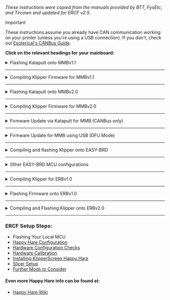 *These instructions were copied from the manuals provided by BTT, FysEtc, and Tircown and updated for ERCF v2.5.*

> [!IMPORTANT] 
> These instructions assume you already have CAN communication working on your printer (unless you're using a USB connection). If you don't, check out [Esoterical's CANBus Guide](https://canbus.esoterical.online/).

**Click on the relevant headings for your mainboard:**

<details>
<summary>Flashing Katapult onto MMBv1.1</summary>

> [!NOTE] 
> Katapult (formerly CanBoot) is for updating MCU firmware directly via CAN Bus. If you prefer to update your firmware via USB (DFU Mode), skip this entire section.

To flash Katapult onto Raspberry Pi or CB1, refer to the following instructions to download the Katapult project: https://github.com/Arksine/katapult

1. Connect to CB1/Raspberry Pi via SSH and enter the command `cd ~` to go to the home directory.
Use the command `git clone https://github.com/Arksine/katapult` to download the Katapult project. Then enter `cd katapult` to navigate to the Katapult directory.

2. Enter `make menuconfig` and configure as shown in the provided image:

<img src="assets/Klipper_mmbv1_1.png" alt='Katapult Firmware Options'>

3. Use the command `make` to compile the firmware. The resulting katapult.bin file will be in the home/username/katapult/out folder. This can be directly downloaded to your computer from the SSH software's left panel.

<img src="assets/Klipper_mmbv1_2.png" alt='Katapult binary download'>

4. Hold the Boot button and connect the board to Raspberry Pi/CB1 via Type-C cable to enter DFU mode.

5. Enter `lsusb` in the SSH terminal to query the DFU device ID.

<img src="assets/Klipper_mmbv1_3.png" alt='Querying DFU devide ID'>

6. Enter the following command to flash Katapult: `make flash FLASH_DEVICE=0483:df11`

> [!NOTE] 
> Replace `0483:df11` with the actual device ID found in the previous step.

7. After flashing, disconnect the Type-C cable.
</details>

---

<details>
<summary>Compiling Klipper Firmware for MMBv1.1</summary>

1. Connect to CB1/Raspberry Pi via SSH and enter the following commands:
`cd ~/klipper/`
`make menuconfig`

Configure the firmware as shown in the provided image (update Klipper firmware to the latest version if options are not available).

<img src="assets/compile_klipper_mmbv1_1.png" alt='Querying DFU devide ID'>

`[*] Enable extra low-level configuration optionsMicro-controller`

`Micro-controller Architecture (STMicroelectronics STM32) --->`

`Processor model (STM32G0B1) --->`

If not using Katapult:

`Bootloader offset (No bootloader) --->`

If using Katapult:

`Bootloader offset (8KiB bootloader) --->`

If USB communication on Type-C is used:

`Communication interface (USB (on PA11/PA12)) --->`

If CAN-Bus communication is used:

`Communication interface (CAN bus (on PB0/PB1)) --->`
`(1000000) CAN bus speed`

2. After configuration, press `q` to exit, and select `Yes` when prompted to save.

3. Enter `make` to compile the firmware. The resulting `klipper.bin` file will be in the `home/username/klipper/out` folder. This can be directly downloaded to your computer from the SSH software's left panel.

<img src="assets/compile_klipper_mmbv1_2.png" alt='Klipper binary download'>

</details>

---

<details>
<summary>Flashing Katapult onto MMBv2.0</summary>

> [!NOTE] 
> Katapult (formerly CanBoot) is for updating MCU firmware directly via CAN bus. If you prefer to update via USB (DFU Mode), skip this entire section.

To flash Katapult onto Raspberry Pi or CB1, refer to the following instructions to download the Katapult project: https://github.com/Arksine/katapult

1. Connect to CB1/Raspberry Pi via SSH and enter the command `cd ~` to go to the home directory.
Use the command `git clone https://github.com/Arksine/katapult` to download the Katapult project. Then enter `cd katapult` to navigate to the Katapult directory.

2. Enter `make menuconfig` and configure as shown in the provided image:

<img src="assets/Klipper_mmbv2_1.png" alt='Katapult Firmware Options'>

3. Use the command `make` to compile the firmware. The resulting katapult.bin file will be in the home/username/katapult/out folder. This can be directly downloaded to your computer from the SSH software's left panel.

<img src="assets/Klipper_mmbv1_2.png" alt='Katapult binary download'>

4. Hold the Boot button and connect the board to Raspberry Pi/CB1 via Type-C cable to enter DFU mode.

5. Enter `lsusb` in the SSH terminal to query the DFU device ID.

<img src="assets/Klipper_mmbv1_3.png" alt='Querying DFU devide ID'>

6. Enter the following command to flash Katapult: `make flash FLASH_DEVICE=0483:df11`

> [!NOTE] 
> Replace `0483:df11` with the actual device ID found in the previous step.

7. After flashing, disconnect the Type-C cable.

</details>

---

<details>
<summary>Compiling Klipper Firmware for MMBv2.0</summary>

1. Connect to CB1/Raspberry Pi via SSH and enter the following commands:
`cd ~/klipper/`
`make menuconfig`

Configure the firmware as shown in the provided image (update Klipper firmware to the latest version if options are not available).

<img src="assets/compile_klipper_mmbv2_1.png" alt='Querying DFU devide ID'>

`[*] Enable extra low-level configuration optionsMicro-controller`

`Micro-controller Architecture (STMicroelectronics STM32) --->`

`Processor model (STM32G0B1) --->`

If not using Katapult:

`Bootloader offset (No bootloader) --->`

If using Katapult:

`Bootloader offset (8KiB bootloader) --->`

If USB communication on Type-C is used:

`Communication interface (USB (on PA11/PA12)) --->`

If CAN-Bus communication is used:

`Communication interface (CAN bus (on PD0/PD1)) --->`
`(1000000) CAN bus speed`

2. After configuration, press `q` to exit, and select `Yes` when prompted to save.

3. Enter `make` to compile the firmware. The resulting `klipper.bin` file will be in the `home/username/klipper/out` folder. This can be directly downloaded to your computer from the SSH software's left panel.

<img src="assets/compile_klipper_mmbv1_2.png" alt='Klipper binary download'>

</details>

---

<details>
<summary>Firmware Update via Katapult for MMB (CANBus only)</summary>

Guide to update Raspberry Pi / CB1 / primary MCU via CANBus using Katapult. These steps are identical for MMBv1.1 and MMBv2.0.

1. Connect the CAN bus cable and plug a jumper at the 120R terminal resistor.

2. Enter the command `cd ~/katapult/scripts` then enter `python3 flash_can.py -i can0 -q`
This will query the canbus ID (make sure the CAN cable is connected and powered on) as shown in the figure below, the UUID of the device has been found:

<img src="assets/compile_katapult_mmbv1_1.png" alt='Querying CANBus UUID'>

3. Enter `python3 flash_can.py -i can0 -f ~/klipper/out/klipper.bin -u be69315a613c`

> [!NOTE] 
> Replace `be69315a613c` with the actual device UUID found in the previous step.

klipper.bin needs to be generated in advance using the `make` command, and the application start offset of Katapult is 8KiB offset, so Klipper's menuconfig Bootloader offset should also be 8KiB bootloader as shown in the following figure.

<img src="assets/compile_katapult_mmbv1_2.png" alt='CANBus Flashing Success'>

4. Query again with `python3 flash_can.py -i can0 -q`
The Application should now show Klipper, indicating it is running correctly.

<img src="assets/compile_katapult_mmbv1_3.png" alt='Klipper flashing success'>
</details>

---

<details>
<summary>Firmware Update for MMB using USB (DFU Mode)</summary>

Guide to update Raspberry Pi / CB1 / primary MCU via USB (DFU Mode). These steps are identical for MMBv1.1 and MMBv2.0.

1. Hold the Boot button and connect the MMB to Raspberry Pi/CB1 via Type-C cable to enter DFU mode.

2. Enter `lsusb` in the SSH terminal to query the DFU device ID.

<img src="assets/flash_mmbv1_dfu.png" alt='Querying DFU  Mode Device ID'>

3. Enter `cd klipper` to navigate to the Klipper directory, and enter:

`make flash FLASH_DEVICE=0483:df11`

> [!NOTE] 
> Replace `0483:df11` with the actual device ID found in the previous step.

This will start flashing the firmware.

4. After flashing, enter `ls /dev/serial/by-id/` to query the device's Serial ID (only applicable for USB communication, not for CANBus).

5. If you are using USB communication, you don't need to press the Boot button for subsequent updates. You can enter the following command to flash the firmware:

`make flash FLASH_DEVICE=/dev/serial/by-id/usb-Klipper_stm32g0b1xx_4550357128922FC8-if00`

> [!NOTE] 
>  Replace `/dev/serial/by-id/xxx` with the actual ID found in the previous step.

6. If you are using CAN bus for communication, disconnect the Type-C cable after flashing.

</details>

---

<details>
<summary>Compiling and flashing Klipper onto EASY-BRD</summary>

This guide assumes you are using the version with Seeeduino XIAO.
Other microcontrollers configurations are available in [config](https://github.com/Tircown/ERCF-easy-brd/blob/main/config/Seeeduino%20XIAO%20-%20SAMD21G18/ercf_hardware.cfg).

* Install bossac (version ≥1.8)
```
sudo apt install libreadline-dev libwxgtk3.0-*
git clone https://github.com/shumatech/BOSSA.git
cd BOSSA
make
sudo cp bin/bossac /usr/local/bin
```
* Prepare the firmware
```
cd ~/klipper
make menuconfig
```
![Menuconfig instructions](https://github.com/Tircown/ERCF-easy-brd/raw/main/images/flashing.jpg)
```
make clean
make
```
* Flashing the Seeeduino XIAO
Connect the Seeeduino XIAO to your raspberry if it's not already done.
Get the port of the XIAO, i.e. `ls /dev/tty*`, and modify the default `/dev/ttyACM1` in the command line bellow.
Use tweezers or short lines to short the RST pins in the diagram twice. The orange LED lights flicker on and light up. Then send in the next few seconds this command line matching your port.
```
sudo /usr/local/bin/bossac -i -d -p /dev/ttyACM1 -e -w -v -R --offset=0x2000 out/klipper.bin
```

More informations on how to reset for flashing:
https://wiki.seeedstudio.com/Seeeduino-XIAO/#enter-bootloader-mode
</details>

---

<details>
<summary>Other EASY-BRD MCU configurations</summary>

See [ercf_hardware.cfg](https://github.com/Tircown/ERCF-easy-brd/blob/main/config/Seeeduino%20XIAO%20-%20SAMD21G18/ercf_hardware.cfg) for the Seeeduino XIAO (most common solution)
Other microcontrollers configurations are available in config.
</details>

---

<details>
<summary>Compiling Klipper for ERBv1.0</summary>

### Compile options
On your klipper device (usually Raspberry Pi) run the following to create your make configuration:

```shell
cd  ~/klipper
make clean
make menuconfig
```

Select the following menuconfig settings

![makemenuconfig](https://user-images.githubusercontent.com/46523240/250621155-6161226d-e69b-42d0-9d05-fd7bc45cc3c5.png)

And create the firmware files by running the following:

```shell
make
```

</details>

---

<details>
<summary>Flashing Firmware onto ERBv1.0</summary>

#### 1.With your windows PC

Step 1: Connect 24V (Power on the board)

Step 2: Connect USB-C cable to your Klipper device (usually Raspberry Pi)

Step 3: Push and hold the BOOTSEL button

Step 4: Push the RST button and hold 0.5 seconds

Step 5: Release the RST button, after 3 seconds, Release the bootsel button

Step 6: `RPI-RP2` folder will show up on your computer, copy your built firmware `klipper.uf2` to the folder.

![](images/upload1.png)

![](images/upload.png)

#### 2. With your Pi 

Thanks for mk-maddin's work:
https://github.com/FYSETC/FYSETC-ERB/issues/2#issuecomment-1618902635

##### Connecting the board and bring it into flash mode

Step 1: Connect 24V (Power on the board)

Step 2: Connect USB-C cable to your Klipper device (usually Raspberry Pi)

Step 3: Push and hold the BOOTSEL button

Step 4: Push the RST button and hold 0.5 seconds

Step 5: Release the RST button, after 3 seconds, Release the bootsel button

Verify your device is in boot mode connected by running the following command:

```shell
lsusb
```

The output should contain an entry looking like 2e8a:0003 Raspberry Pi RP2 Boot
![img](https://user-images.githubusercontent.com/46523240/250623553-0dafeb98-9f59-4f13-b555-679653cd394e.png)

##### Flashing the firmware
Now we do not flash the fimware by directly copying it to the storage, but we flash it using the following command:

```shell
make flash FLASH_DEVICE=2e8a:0003
```

The output looks like the following - IF you are prompted (you might or might not) for a password, enter the password of your current user account.
![img](https://user-images.githubusercontent.com/46523240/250625435-4fdd95cf-b75b-43e0-8edd-82496b844ae6.png)

Now restart your fystec-erb by disconnecting 24V - waiting some seconds and reconnecting 24V again.
You should be able to see it as usual klipper device within 
```shell
ls /dev/serial/by-id
```

### Configuration

See `ercf_hardware.cfg` in this repository `config` folder.

### Known issues

The mark of GPIO24 and GPIO25 is swapped, check the silk file [here](https://github.com/FYSETC/FYSETC-ERB/blob/main/hardware/Silk%20Fixed.pdf).
</details>

---

<details>
<summary>Compiling and Flashing Klipper onto ERBv2.0</summary>

### Compile and upload
In order to compile and upload at one time, you need to follow the steps below to put RP2040 into dfu mode.

1. Step 1: Connect 24V (Power on the board)
2. Step 2: Connect USB-C cable to your Klipper device (usually Raspberry Pi)
3. Step 3: Push and hold the BOOTSEL button
4. Step 4: Push the RST button and hold 0.5 seconds
5. Step 5: Release the RST button, after 3 seconds, Release the bootsel button
6. Verify your device is in boot mode connected by running the following command:

```shell
lsusb
```

The output should contain an entry looking like 2e8a:0003 Raspberry Pi RP2 Boot
![img](https://user-images.githubusercontent.com/46523240/250623553-0dafeb98-9f59-4f13-b555-679653cd394e.png)

On your klipper device (usually Raspberry Pi) run the following to create your make configuration:

```shell
cd  ~/klipper
make clean
make menuconfig
```

Select the following menuconfig settings

Use USB communication

![image-20240619172600522](https://github.com/FYSETC/FYSETC-ERB/raw/main/V2.0/images//ERBv2_menuconfig_USB.png)

Use CANBUS communication

![image-20240619183021929](https://github.com/FYSETC/FYSETC-ERB/raw/main/V2.0/images//ERBv2_menuconfig_CAN.png)

And create and upload the firmware files by running the following:

```shell
make flash FLASH_DEVICE=2e8a:0003
```
The output looks like the following - IF you are prompted (you might or might not) for a password, enter the password of your current user account.
![img](https://user-images.githubusercontent.com/46523240/250625435-4fdd95cf-b75b-43e0-8edd-82496b844ae6.png)

Now restart your fystec-erb by disconnecting 24V - waiting some seconds and reconnecting 24V again.
Or press the reset button for one second and then release it.
You should be able to see it as usual klipper device within 
```shell
ls /dev/serial/by-id
```
### Configuration

See `ercf_hardware.cfg` in this repository `config` folder.

---------------------------------------------------

> [!TIP]
> We recommend using the Katapult bootloader, whether you use USB or CANBUS communication. This can avoid many strange problems.
> 
> Configuration of the Katapult bootloader:
> 
> ![ERBv2_katakulpt_menuconfig_USB](https://github.com/FYSETC/FYSETC-ERB/raw/main/V2.0/images//ERBv2_katakulpt_menuconfig_USB.png)
> ![ERBv2_katakulpt_menuconfig_CAN](https://github.com/FYSETC/FYSETC-ERB/raw/main/V2.0/images//ERBv2_katakulpt_menuconfig_CAN.png)
> 
> Configuration of klipper using Katapult:
> 
> ![ERBv2_menuconfig_16kb_USB](https://github.com/FYSETC/FYSETC-ERB/raw/main/V2.0/images//ERBv2_menuconfig_16kb_USB.png)
> ![ERBv2_menuconfig_16kb_CAN](https://github.com/FYSETC/FYSETC-ERB/raw/main/V2.0/images//ERBv2_menuconfig_16kb_CAN.png)

</details>

---

### ERCF Setup Steps:
- Flashing Your Local MCU
- [Happy Hare Configuration](https://github.com/Enraged-Rabbit-Community/ERCFv2.5/blob/main/Documentation/Happy-Hare-Configuration.md)
- [Hardware Configuration Checks](https://github.com/Enraged-Rabbit-Community/ERCFv2.5/blob/main/Documentation/Hardware-configuration-checks.md)
- [Hardware Calibration](https://github.com/Enraged-Rabbit-Community/ERCFv2.5/blob/main/Documentation/Hardware-Calibration.md)
- [Installing KlipperScreen Happy Hare](https://github.com/Enraged-Rabbit-Community/ERCFv2.5/blob/main/Documentation/Installing-KlipperScreen.md)
- [Slicer Setup](https://github.com/Enraged-Rabbit-Community/ERCFv2.5/blob/main/Documentation/Slicer-Setup.md)
- [Further Mods to Consider](https://github.com/Enraged-Rabbit-Community/ERCFv2.5/blob/main/Documentation/Further-Mods.md)

#### Even more Happy Hare info can be found at:
- [Happy Hare Wiki](https://github.com/moggieuk/Happy-Hare/wiki)